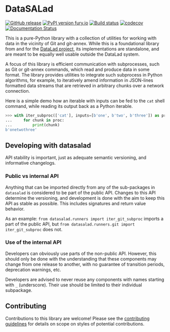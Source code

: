# DataSALad

[![GitHub release](https://img.shields.io/github/release/datalad/datasalad.svg)](https://GitHub.com/datalad/datasalad/releases/)
[![PyPI version fury.io](https://badge.fury.io/py/datasalad.svg)](https://pypi.python.org/pypi/datasalad/)
[![Build status](https://ci.appveyor.com/api/projects/status/wtksrottgt82h2ra/branch/main?svg=true)](https://ci.appveyor.com/project/mih/datasalad/branch/main)
[![codecov](https://codecov.io/gh/datalad/datasalad/branch/main/graph/badge.svg?token=VSO592NATM)](https://codecov.io/gh/datalad/datasalad)
[![Documentation Status](https://readthedocs.org/projects/datasalad/badge/?version=latest)](https://datasalad.readthedocs.io/latest/?badge=latest)

This is a pure-Python library with a collection of utilities for working with
data in the vicinity of Git and git-annex.  While this is a foundational
library from and for the [DataLad project](https://datalad.org), its
implementations are standalone, and are meant to be equally well usable outside
the DataLad system.

A focus of this library is efficient communication with subprocesses, such as
Git or git-annex commands, which read and produce data in some format. The
library provides utilities to integrate such subprocess in Python algorithms,
for example, to iteratively amend information in JSON-lines formatted data
streams that are retrieved in arbitrary chunks over a network connection.

Here is a simple demo how an iterable with inputs can be fed to the ``cat``
shell command, while reading its output back as a Python iterable.

```py
>>> with iter_subproc(['cat'], inputs=[b'one', b'two', b'three']) as proc:
...     for chunk in proc:
...         print(chunk)
b'onetwothree'
```

## Developing with datasalad

API stability is important, just as adequate semantic versioning, and informative
changelogs.

### Public vs internal API

Anything that can be imported directly from any of the sub-packages in
`datasalad` is considered to be part of the public API. Changes to this API
determine the versioning, and development is done with the aim to keep this API
as stable as possible. This includes signatures and return value behavior.

As an example: `from datasalad.runners import iter_git_subproc` imports a
part of the public API, but `from datasalad.runners.git import
iter_git_subproc` does not.

### Use of the internal API

Developers can obviously use parts of the non-public API. However, this should
only be done with the understanding that these components may change from one
release to another, with no guarantee of transition periods, deprecation
warnings, etc.

Developers are advised to never reuse any components with names starting with
`_` (underscore). Their use should be limited to their individual subpackage.

## Contributing

Contributions to this library are welcome! Please see the [contributing
guidelines](CONTRIBUTING.md) for details on scope on styles of potential
contributions.
